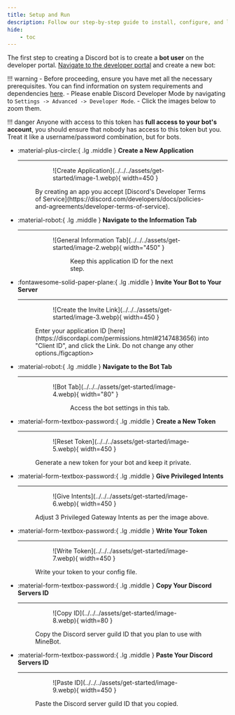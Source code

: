 ```yaml
---
title: Setup and Run
description: Follow our step-by-step guide to install, configure, and launch `MineBot`.
hide:
    - toc
---
```


The first step to creating a Discord bot is to create a **bot user** on the developer portal. [Navigate to the developer portal](https://discord.com/developers/applications) and create a new bot:

!!! warning
    - Before proceeding, ensure you have met all the necessary prerequisites. You can find information on system requirements and dependencies [here](./requirements.md).
    - Please enable Discord Developer Mode by navigating to `Settings -> Advanced -> Developer Mode`.
    - Click the images below to zoom them.

!!! danger
    Anyone with access to this token has **full access to your bot's account**, you should ensure that nobody has access to this token but you. Treat it like a username/password combination, but for bots.

<div class="grid cards" markdown>

-   :material-plus-circle:{ .lg .middle } **Create a New Application**

    ---

    <figure markdown>
      <figure markdown>
          ![Create Application](../../../assets/get-started/image-1.webp){ width=450 }
          <figcaption></figcaption>
      </figure>
        <figcaption>By creating an app you accept [Discord's Developer Terms of Service](https://discord.com/developers/docs/policies-and-agreements/developer-terms-of-service).</figcaption>
    </figure>

-   :material-robot:{ .lg .middle } **Navigate to the Information Tab**

    ---

    <figure markdown>
      <figure markdown>
          ![General Information Tab](../../../assets/get-started/image-2.webp){ width="450" }
          <figcaption></figcaption>
      <figure>
        <figcaption>Keep this application ID for the next step.</figcaption>
    </figure>

-   :fontawesome-solid-paper-plane:{ .lg .middle } **Invite Your Bot to Your Server**

    ---

    <figure markdown>
        <figure markdown>
            ![Create the Invite Link](../../../assets/get-started/image-3.webp){ width=450 }
            <figcaption></figcaption>
        </figure>
        <figcaption>Enter your application ID [here](https://discordapi.com/permissions.html#2147483656) into "Client ID", and click the Link. Do not change any other options./figcaption>
    </figure>

-   :material-robot:{ .lg .middle } **Navigate to the Bot Tab**

    ---

    <figure markdown>
      <figure markdown>
          ![Bot Tab](../../../assets/get-started/image-4.webp){ width="80" }
          <figcaption></figcaption>
      <figure>
        <figcaption>Access the bot settings in this tab.</figcaption>
    </figure>

-   :material-form-textbox-password:{ .lg .middle } **Create a New Token**

    ---

    <figure markdown>
        <figure markdown>
            ![Reset Token](../../../assets/get-started/image-5.webp){ width=450 }
            <figcaption></figcaption>
        </figure>
        <figcaption>Generate a new token for your bot and keep it private.</figcaption>
    </figure>

-   :material-form-textbox-password:{ .lg .middle } **Give Privileged Intents**

    ---

    <figure markdown>
        <figure markdown>
            ![Give Intents](../../../assets/get-started/image-6.webp){ width=450 }
            <figcaption></figcaption>
        </figure>
        <figcaption>Adjust 3 Privileged Gateway Intents as per the image above.</figcaption>
    </figure>


-   :material-form-textbox-password:{ .lg .middle } **Write Your Token**

    ---

    <figure markdown>
        <figure markdown>
            ![Write Token](../../../assets/get-started/image-7.webp){ width=450 }
            <figcaption></figcaption>
        </figure>
        <figcaption>Write your token to your config file.</figcaption>
    </figure>

-   :material-form-textbox-password:{ .lg .middle } **Copy Your Discord Servers ID**

    ---

    <figure markdown>
        <figure markdown>
            ![Copy ID](../../../assets/get-started/image-8.webp){ width=80 }
            <figcaption></figcaption>
        </figure>
        <figcaption>Copy the Discord server guild ID that you plan to use with MineBot.</figcaption>
    </figure>

-   :material-form-textbox-password:{ .lg .middle } **Paste Your Discord Servers ID**

    ---

    <figure markdown>
        <figure markdown>
            ![Paste ID](../../../assets/get-started/image-9.webp){ width=450 }
            <figcaption></figcaption>
        </figure>
        <figcaption>Paste the Discord server guild ID that you copied.</figcaption>
    </figure>

</div>
